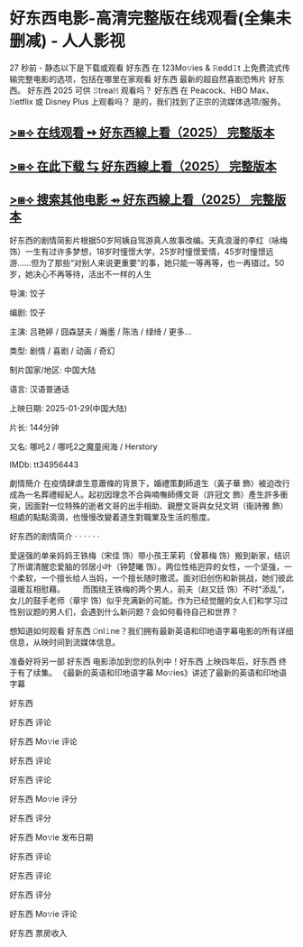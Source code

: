 # 好东西电影-高清完整版在线观看(全集未删减) - 人人影视
27 秒前 - 静态以下是下载或观看 好东西 在 123Mo𝚟ies & 𝚁edd𝙸t 上免费流式传输完整电影的选项，包括在哪里在家观看 好东西 最新的超自然喜剧恐怖片 好东西。 好东西 2025 可供 𝚂trea𝙼 观看吗？ 好东西 在 Peacock、HBO Max、𝙽etflix 或 Disney Plus 上观看吗？ 是的，我们找到了正宗的流媒体选项/服务。

## [>⧆⟢ 在线观看 ➺ 好东西線上看（2025） 完整版本](https://t.co/ZbA5Ojyu2e)

## [>⧆⟢ 在此下载 ⇆ 好东西線上看（2025） 完整版本](https://t.co/ZbA5Ojyu2e)

## [>⧆⟢ 搜索其他电影 ⇴ 好东西線上看（2025） 完整版本](https://t.co/ZbA5Ojyu2e)

好东西的剧情简影片根据50岁阿姨自驾游真人故事改编。天真浪漫的李红（咏梅 饰）一生有过许多梦想，18岁时憧憬大学，25岁时憧憬爱情，45岁时憧憬远游……但为了那些“对别人来说更重要”的事，她只能一等再等，也一再错过。50岁，她决心不再等待，活出不一样的人生

导演: 饺子

编剧: 饺子

主演: 吕艳婷 / 囧森瑟夫 / 瀚墨 / 陈浩 / 绿绮 / 更多...

类型: 剧情 / 喜剧 / 动画 / 奇幻

制片国家/地区: 中国大陆

语言: 汉语普通话

上映日期: 2025-01-29(中国大陆)

片长: 144分钟

又名: 哪吒2 / 哪吒2之魔童闹海 / Herstory

IMDb: tt34956443

劇情簡介 在疫情肆虐生意蕭條的背景下，婚禮策劃師道生（黃子華 飾）被迫改行成為一名葬禮經紀人。起初因理念不合與喃嘸師傅文哥（許冠文 飾）產生許多衝突，因面對一位特殊的逝者文哥的出手相助、親歷文哥與女兒文玥（衞詩雅 飾）相處的點點滴滴，也慢慢改變着道生對職業及生活的態度。

好东西的剧情简介 · · · · · ·

爱逞强的单亲妈妈王铁梅（宋佳 饰）带小孩王茉莉（曾慕梅 饰）搬到新家，结识了所谓清醒恋爱脑的邻居小叶（钟楚曦 饰）。两位性格迥异的女性，一个坚强，一个柔软，一个擅长给人当妈，一个擅长随时撒谎。面对旧创伤和新挑战，她们彼此温暖互相慰藉。 　　而围绕王铁梅的两个男人，前夫（赵又廷 饰）不时“添乱”，女儿的鼓手老师（章宇 饰）似乎充满新的可能。作为已经觉醒的女人们和学习过性别议题的男人们，会遇到什么新问题？会如何看待自己和世界？

想知道如何观看 好东西 𝙾nl𝚒ne？我们拥有最新英语和印地语字幕电影的所有详细信息，从映时间到流媒体信息。

准备好将另一部 好东西 电影添加到您的队列中！好东西 上映四年后，好东西 终于有了续集。 《最新的英语和印地语字幕 Mo𝚟ies》讲述了最新的英语和印地语字幕

好东西

好东西 评论

好东西 Mo𝚟ie 评论

好东西 评论

好东西 评论

好东西 Mo𝚟ie 评分

好东西 评分

好东西 Mo𝚟ie 发布日期

好东西 评论

好东西 评论

好东西 评分

好东西 Mo𝚟ie 评论

好东西 票房收入

